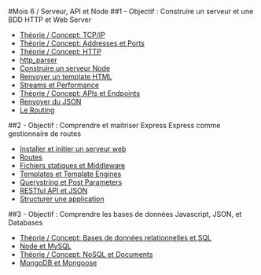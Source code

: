 #Mois 6 / Serveur, API et Node
##1 - Objectif : Construire un serveur et une BDD
HTTP et Web Server
* [Théorie / Concept: TCP/IP]()
* [Théorie / Concept: Addresses et Ports]()
* [Théorie / Concept: HTTP]()
* [http_parser]()
* [Construire un serveur Node]()
* [Renvoyer un template HTML]()
* [Streams et Performance]()
* [Théorie / Concept: APIs et Endpoints]()
* [Renvoyer du JSON]()
* [Le Routing]()

##2 - Objectif : Comprendre et maitriser Express
Express comme gestionnaire de routes
* [Installer et initier un serveur web]()
* [Routes]()
* [Fichiers statiques et Middleware]()
* [Templates et Template Engines]()
* [Querystring et Post Parameters]()
* [RESTful API et JSON]()
* [Structurer une application]()

##3 - Objectif : Comprendre les bases de données
Javascript, JSON, et Databases
* [Théorie / Concept: Bases de données relationnelles et SQL]()
* [Node et MySQL]()
* [Théorie / Concept: NoSQL et Documents]()
* [MongoDB et Mongoose]()
